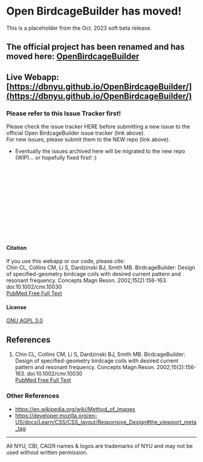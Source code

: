 # Open BirdcageBuilder has moved!
This is a placeholder from the Oct. 2023 soft beta release.  

## The official project has been renamed and has moved here: [OpenBirdcageBuilder](https://github.com/dbnyu/OpenBirdcageBuilder)
## Live Webapp: [https://dbnyu.github.io/OpenBirdcageBuilder/](https://dbnyu.github.io/OpenBirdcageBuilder/)

### Please refer to this Issue Tracker first!
Please check the issue tracker HERE before submitting a new issue to the official Open BirdcageBuilder issue tracker (link above).  
For new issues, please submit them to the NEW repo (link above).
- Eventually the issues archived here will be migrated to the new repo (WIP)... or hopefully fixed first! :)

<br/>
<br/>
<br/>
<br/>
<br/>
<br/>
<br/>
<br/>
<br/>
<br/>
<br/>


 

#### Citation
If you use this webapp or our code, please cite:  
Chin CL, Collins CM, Li S, Dardzinski BJ, Smith MB. BirdcageBuilder: Design of specified-geometry birdcage coils with desired current pattern and resonant frequency. Concepts Magn Reson. 2002;15(2):156-163. doi:10.1002/cmr.10030  
[PubMed Free Full Text](https://pubmed.ncbi.nlm.nih.gov/23316109/)


#### License
[GNU AGPL 3.0](https://www.gnu.org/licenses/agpl-3.0.en.html)

## References
1. Chin CL, Collins CM, Li S, Dardzinski BJ, Smith MB. BirdcageBuilder: Design of specified-geometry birdcage coils with desired current pattern and resonant frequency. Concepts Magn Reson. 2002;15(2):156-163. doi:10.1002/cmr.10030  
[PubMed Free Full Text](https://pubmed.ncbi.nlm.nih.gov/23316109/)

### Other References
- https://en.wikipedia.org/wiki/Method_of_images
- https://developer.mozilla.org/en-US/docs/Learn/CSS/CSS_layout/Responsive_Design#the_viewport_meta_tag


---
All NYU, CBI, CAI2R names & logos are trademarks of NYU and may not be used without written permission.

